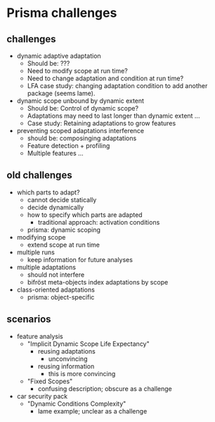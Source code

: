 # Prisma challenges  
  
## challenges  
  
* dynamic adaptive adaptation  
    * Should be: ???  
    * Need to modify scope at run time?  
    * Need to change adaptation and condition at run time?  
    * LFA case study: changing adaptation condition to add another package (seems lame).  
* dynamic scope unbound by dynamic extent  
    * Should be: Control of dynamic scope?  
    * Adaptations may need to last longer than dynamic extent ...  
    * Case study: Retaining adaptations to grow features  
* preventing scoped adaptations interference  
    * should be: composinging adaptations  
    * Feature detection + profiling  
    * Multiple features ...  
  
## old challenges  
  
* which parts to adapt?  
    * cannot decide statically  
    * decide dynamically  
    * how to specify which parts are adapted  
        * traditional approach: activation conditions  
    * prisma: dynamic scoping  
* modifying scope  
    * extend scope at run time  
* multiple runs  
    * keep information for future analyses  
* multiple adaptations  
    * should not interfere  
    * bifröst meta-objects index adaptations by scope  
* class-oriented adaptations  
    * prisma: object-specific  
  
## scenarios  
  
* feature analysis  
    * "Implicit Dynamic Scope Life Expectancy"  
        * reusing adaptations  
            * unconvincing  
        * reusing information  
            * this is more convincing  
    * "Fixed Scopes"  
        * confusing description; obscure as a challenge  
* car security pack  
    * "Dynamic Conditions Complexity"  
        * lame example; unclear as a challenge  
